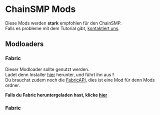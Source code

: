 # ChainSMP Mods
Diese Mods werden **stark** empfohlen für den ChainSMP.  <br/>Falls es probleme mit dem Tutorial gibt, [kontaktiert uns](https://discord.gg/7V6Dpt5cDq).
## Modloaders
### Fabric
Dieser Modloader sollte genutzt werden.<br/>
Ladet denn Installer [hier](https://fabricmc.net/use/installer/) herunter, und führt ihn aus **!**<br/>
Du brauchst zudem noch die [FabricAPI](https://www.curseforge.com/minecraft/mc-mods/fabric-api/files/3759491), dies ist eine Mod für denn Mods ordner.

**Falls du Fabric heruntergeladen hast, klicke [hier](https://github.com/D1p4k/ChainSMPGuide/blob/main/DE-Fabric-ChainSMPMods.md)**


### Fabric
